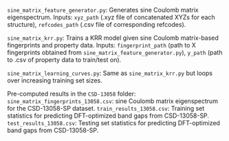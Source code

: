 `sine_matrix_feature_generator.py`: Generates sine Coulomb matrix eigenspectrum. Inputs: `xyz_path` (.xyz file of concatenated XYZs for each structure), `refcodes_path` (.csv file of corresponding refcodes).

`sine_matrix_krr.py`: Trains a KRR model given sine Coulomb matrix-based fingerprints and property data. Inputs: `fingerprint_path` (path to X fingerprints obtained from `sine_matrix_feature_generator.py`), `y_path` (path to .csv of property data to train/test on).

`sine_matrix_learning_curves.py`: Same as `sine_matrix_krr.py` but loops over increasing training set sizes.

Pre-computed results in the `CSD-13058` folder:
`sine_matrix_fingerprints_13058.csv`: sine Coulomb matrix eigenspectrum for the CSD-13058-SP dataset.
`train_results_13058.csv`: Training set statistics for predicting DFT-optimized band gaps from CSD-13058-SP.
`test_results_13058.csv`: Testing set statistics for predicting DFT-optimized band gaps from CSD-13058-SP.